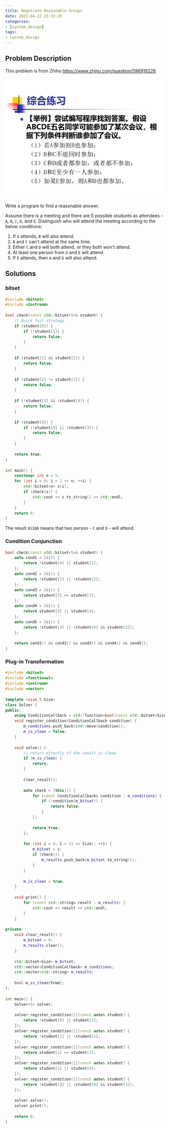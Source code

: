 ```yaml
---
title: Negotiate Reasonable Groups
date: 2023-04-22 23:33:29
categories:
- [system_design]
tags:
- system_design
---
```


## Problem Description

This problem is from Zhihu <https://www.zhihu.com/question/596919226>

![problem_description](/Negotiate-Reasonable-Groups/img/problem_description.png)

Write a program to find a reasonable answer.

Assume there is a meeting and there are 5 possible studunts as attendees - `A`, `B`, `C`, `D`, and `E`. Distinguish who will attend the meeting according to the below conditions:

1. If `A` attends, `B` will also attend.
2. `B` and `C` can't attend at the same time.
3. Either `C` and `D` will both attend, or they both won't attend.
4. At least one person from `D` and `E` will attend.
5. If `E` attends, then `A` and `D` will also attend.

## Solutions

### bitset

```C++
#include <bitset>
#include <iostream>

bool check(const std::bitset<5>& student) {
    // Quick fail strategy
    if (student[0]) {
        if (!student[1]) {
            return false;
        }
    }

    if (student[1] && student[2]) {
        return false;
    }

    if (student[2] != student[3]) {
        return false;
    }

    if (!student[3] && !student[4]) {
        return false;
    }

    if (student[4]) {
        if (!student[0] || !student[3]) {
            return false;
        }
    }

    return true;
}

int main() {
    constexpr int n = 5;
    for (int i = 0; i < 1 << n; ++i) {
        std::bitset<n> s(i);
        if (check(s)) {
            std::cout << s.to_string() << std::endl;
        }
    }
    return 0;
}
```

The result `01100` means that two person - `C` and `D` - will attend.

### Condition Conjunction

```C++
bool check(const std::bitset<5>& student) {
    auto cond1 = [&]() {
        return !student[0] || student[1];
    };
    auto cond2 = [&]() {
        return !student[1] || !student[2];
    };
    auto cond3 = [&]() {
        return student[2] == student[3];
    };
    auto cond4 = [&]() {
        return student[3] || student[4];
    };
    auto cond5 = [&]() {
        return !student[4] || (student[0] && student[3]);
    };

    return cond1() && cond2() && cond3() && cond4() && cond5();
}
```

### Plug-in Transformation

```C++
#include <bitset>
#include <functional>
#include <iostream>
#include <vector>

template <size_t Size>
class Solver {
public:
    using ConditionCallback = std::function<bool(const std::bitset<Size>&)>;
    void register_condition(ConditionCallback condition) {
        m_conditions.push_back(std::move(condition));
        m_is_clean = false;
    }

    void solve() {
        // return directly if the result is clean
        if (m_is_clean) {
            return;
        }

        clear_result();

        auto check = [this]() {
            for (const ConditionCallback& condition : m_conditions) {
                if (!condition(m_bitset)) {
                    return false;
                }
            };

            return true;
        };

        for (int i = 0; i < (1 << Size); ++i) {
            m_bitset = i;
            if (check()) {
                m_results.push_back(m_bitset.to_string());
            }
        }

        m_is_clean = true;
    }

    void print() {
        for (const std::string& result : m_results) {
            std::cout << result << std::endl;
        }
    }

private:
    void clear_result() {
        m_bitset = 0;
        m_results.clear();
    }

    std::bitset<Size> m_bitset;
    std::vector<ConditionCallback> m_conditions;
    std::vector<std::string> m_results;

    bool m_is_clean{true};
};

int main() {
    Solver<5> solver;

    solver.register_condition([](const auto& student) {
        return !student[0] || student[1];
    });
    solver.register_condition([](const auto& student) {
        return !student[1] || !student[2];
    });
    solver.register_condition([](const auto& student) {
        return student[2] == student[3];
    });
    solver.register_condition([](const auto& student) {
        return student[3] || student[4];
    });
    solver.register_condition([](const auto& student) {
        return !student[4] || (student[0] && student[3]);
    });

    solver.solve();
    solver.print();

    return 0;
}
```
